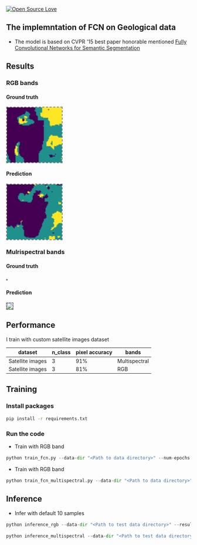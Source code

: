 [![Open Source Love](https://badges.frapsoft.com/os/v1/open-source-150x25.png?v=103)](https://github.com/ellerbrock/open-source-badges/)

## The implemntation of FCN on Geological data

- The model is based on CVPR '15 best paper honorable mentioned [Fully Convolutional Networks for Semantic Segmentation](https://arxiv.org/abs/1411.4038)

## Results
### RGB bands
#### Ground truth
<img align='center' style="border-color:gray;border-width:2px;border-style:dashed"   src='Test_data/results/32N-26E-224N_35_15/target.png' padding='5px' height="150px"></img>

#### Prediction
<img align='center' style="border-color:gray;border-width:2px;border-style:dashed"   src='Test_data/results/32N-26E-224N_35_15/prediction.png' padding='5px' height="150px"></img>

### Mulrispectral bands
#### Ground truth
<img align='center' style="border-color:gray;border-width:2px;border-style:dashed"   src='' padding='5px' height="150px"></img>

#### Prediction
<img align='center' style="border-color:gray;border-width:2px;border-style:dashed"   src='result/result.gif' padding='5px' height="150px"></img>


## Performance

I train with custom satellite images dataset

|dataset|n_class|pixel accuracy|bands|
|---|---|---|---
|Satellite images|3|91%|Multispectral
|Satellite images|3|81%|RGB

## Training

### Install packages
```bash
pip install -r requirements.txt
```

### Run the code
- Train with RGB band

```python
python train_fcn.py --data-dir "<Path to data directory>" --num-epochs 50 --use-pretrained False --checkpoint-dir "<Path to checkpoint directory if pretrained is true>"
```

- Train with RGB band

```python
python train_fcn_multispectral.py --data-dir "<Path to data directory>" --num-epochs 50 --use-pretrained False --checkpoint-dir "<Path to checkpoint directory if pretrained is true>"
```

## Inference
- Infer with default 10 samples

```python
python inference_rgb --data-dir "<Path to test data directory>" --results-dir "<Path to result directory>" --test-count 10 --checkpoint-dir "<Path to checkpoint directory if pretrained is true>"
```

```python
python inference_multispectral --data-dir "<Path to test data directory>" --results-dir "<Path to result directory>" --test-count 10 --checkpoint-dir "<Path to checkpoint directory if pretrained is true>"
```